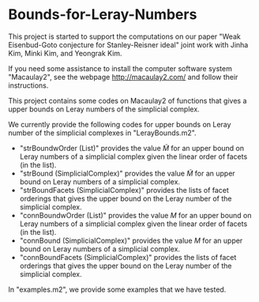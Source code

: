 # Bounds-for-Leray-Numbers

This project is started to support the computations on our paper "Weak Eisenbud-Goto conjecture for Stanley-Reisner ideal" joint work with Jinha Kim, Minki Kim, and Yeongrak Kim.

If you need some assistance to install the computer software system "Macaulay2", see the webpage http://macaulay2.com/ and follow their instructions.

This project contains some codes on Macaulay2 of functions that gives a upper bounds on Leray numbers of the simplicial complex.

We currently provide the following codes for upper bounds on Leray number of the simplicial complexes in "LerayBounds.m2".
- "strBoundwOrder (List)" provides the value $\tilde{M}$ for an upper bound on Leray numbers of a simplicial complex given the linear order of facets (in the list).
- "strBound (SimplicialComplex)" provides the value $\tilde{M}$ for an upper bound on Leray numbers of a simplicial complex.
- "strBoundFacets (SimplicialComplex)" provides the lists of facet orderings that gives the upper bound on the Leray number of the simplicial complex.
- "connBoundwOrder (List)" provides the value $M$ for an upper bound on Leray numbers of a simplicial complex given the linear order of facets (in the list).
- "connBound (SimplicialComplex)" provides the value $M$ for an upper bound on Leray numbers of a simplicial complex.
- "connBoundFacets (SimplicialComplex)" provides the lists of facet orderings that gives the upper bound on the Leray number of the simplicial complex.

In "examples.m2", we provide some examples that we have tested.
